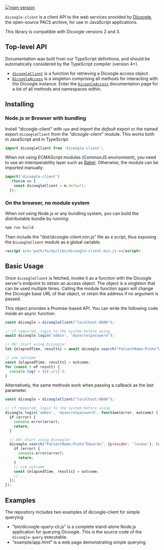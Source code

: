 [![npm version](https://badge.fury.io/js/dicoogle-client.svg)](https://badge.fury.io/js/dicoogle-client)

`dicoogle-client` is a client API to the web services provided by [Dicoogle](https://www.dicoogle.com), the open-source PACS archive, for use in JavaScript applications.

This library is compatible with Dicoogle versions 2 and 3.

## Top-level API

Documentation was built from our TypeScript definitions, and should be automatically considered by the TypeScript compiler (version 4+).

- [`dicoogleClient`] is a function for retrieving a Dicoogle access object.
- [`DicoogleAccess`] is a singleton comprising all methods for interacting with the Dicoogle instance. Enter the [`DicoogleAccess`] documentation page for a list of all methods and namespaces within.

[`dicoogleClient`]: functions/dicoogleClient.html
[`DicoogleAccess`]: classes/DicoogleAccess.html

## Installing

### Node.js or Browser with bundling

Install "dicoogle-client" with `npm` and
import the _default_ export or the named export `dicoogleClient`
from the _"dicoogle-client"_ module.
This works both in JavaScript and in TypeScript.

```javascript
import dicoogleClient from 'dicoogle-client';
```

When not using ECMAScript modules (CommonJS environment),
you need to use an interoperability layer such as [Babel](https://babeljs.io).
Otherwise, the module can be imported manually:

```javascript
import('dicoogle-client')
  .then(m => {
    const dicoogleClient = m.default;
  });
```

### On the browser, no module system

When _not_ using Node.js or any bundling system,
you can build the distributable bundle by running:

```sh
npm run build
```

Then include the "dist/dicoogle-client.min.js" file as a script,
thus exposing the `DicoogleClient` module as a global variable.

```html
<script src='path/to/my/libs/dicoogle-client.min.js'></script>
```

## Basic Usage

Once `dicoogleClient` is fetched, invoke it as a function with the Dicoogle server's endpoint to obtain an access object. The object is a singleton that can be used multiple times.
Calling the module function again will change the Dicoogle base URL of that object, or retain the address if no argument is passed.

This object provides a Promise-based API.
You can write the following code inside an async function:

```javascript
const dicoogle = dicoogleClient("localhost:8080");

// if required, login to the system before using
await dicoogle.login('admin', 'mysecretpassword');

// Ok! Start using Dicoogle!
let {elapsedTime, results} = await dicoogle.search("PatientName:Pinho^Eduardo", {provider: 'lucene'});

// use outcome
const {elapsedTime, results} = outcome;
for (const r of result) {
  console.log(`> ${r.uri}`);
}
```

Alternatively, the same methods work when passing a callback as the last parameter.

```javascript
const dicoogle = dicoogleClient("localhost:8080");

// if required, login to the system before using
dicoogle.login('admin', 'mysecretpassword', function(error, outcome) {
  if (error) {
    console.error(error);
    return;
  }

  // Ok! Start using Dicoogle!
  dicoogle.search("PatientName:Pinho^Eduardo", {provider: 'lucene'}, (error, outcome) => {
    if (error) {
      console.error(error);
      return;
    }
    // use outcome
    const {elapsedTime, results} = outcome;
    // ...
  });
});
```


## Examples

The repository includes two examples of dicoogle-client for simple querying:

 - "bin/dicoogle-query-cli.js" is a complete stand-alone Node.js application for querying Dicoogle. This is the source code of the `dicoogle-query` executable.
 - "example/app.html" is a web page demonstrating simple querying.
